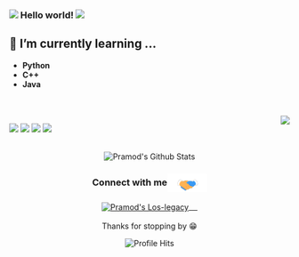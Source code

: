### <img src="https://github.com/rajput2107/rajput2107/blob/master/Assets/Hi.gif" width="29px"> Hello world!&nbsp;<img src="https://github.com/rajput2107/rajput2107/blob/master/Assets/Earth.gif" width="24px">



## 🌱 I’m currently learning ...
- **Python**
- **C++**
- **Java**
<br/>
  <br/>
  
  
  
  
  
  
  
<img align="right" src="https://github.com/rajput2107/rajput2107/blob/master/Assets/Developer.gif"/>






<code><a href="https://www.python.org/" target="_blank"><img height="50" src="https://www.vectorlogo.zone/logos/python/python-ar21.svg"></a></code>
<code><a href="https://www.linux.org/" target="_blank"><img height="50" src="https://www.vectorlogo.zone/logos/linux/linux-ar21.svg"></a></code>
<code><a href="https://reactjs.org/" target="_blank"><img height="50" src="https://www.vectorlogo.zone/logos/reactjs/reactjs-ar21.svg"></a></code>
<code><a href="https://www.docker.com/" target="_blank"><img height="50" src="https://www.vectorlogo.zone/logos/docker/docker-official.svg"></a></code>
<br/><br/>

<p align="center">
<img align="center" src="https://github-readme-stats.vercel.app/api?username=Exodusnick&&show_icons=true&theme=radical" alt="Pramod's Github Stats">
</p> 
 
<div align="center">
  <h3 align="center">Connect with me<img align="center" src="https://github.com/Exodusnick/Exdusnick/blob/main/Assets/Handshake.gif" height="33px" /></h3> 
</div>
<p align="center">
 <a href="https://forum.los-legacy.de/Los-legacy/pramod-kumar-4aa47616b/" target="blank">
   <img align="center" alt="Pramod's Los-legacy" width="30px" src="https://forum.los-legacy.de/logos/linkedin/linkedin-icon.svg" /> &nbsp; &nbsp; 
 </a> 
  <br/>
  <br/>
  Thanks for stopping by 😁<br/>
</p>
<p align="center"><img alt="Profile Hits" src="https://hits.seeyoufarm.com/api/count/incr/badge.svg?url=https%3A%2F%2Fgithub.com%2Frajput2107%2F" /></p>
